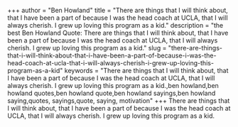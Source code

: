 +++
author = "Ben Howland"
title = "There are things that I will think about, that I have been a part of because I was the head coach at UCLA, that I will always cherish. I grew up loving this program as a kid."
description = "the best Ben Howland Quote: There are things that I will think about, that I have been a part of because I was the head coach at UCLA, that I will always cherish. I grew up loving this program as a kid."
slug = "there-are-things-that-i-will-think-about-that-i-have-been-a-part-of-because-i-was-the-head-coach-at-ucla-that-i-will-always-cherish-i-grew-up-loving-this-program-as-a-kid"
keywords = "There are things that I will think about, that I have been a part of because I was the head coach at UCLA, that I will always cherish. I grew up loving this program as a kid.,ben howland,ben howland quotes,ben howland quote,ben howland sayings,ben howland saying,quotes, sayings,quote, saying, motivation"
+++
There are things that I will think about, that I have been a part of because I was the head coach at UCLA, that I will always cherish. I grew up loving this program as a kid.
